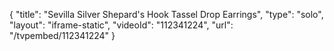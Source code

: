 {
    "title": "Sevilla Silver Shepard's Hook Tassel Drop Earrings",
    "type": "solo",
    "layout": "iframe-static",
    "videoId": "112341224",
    "url": "\/tvpembed\/112341224"
}